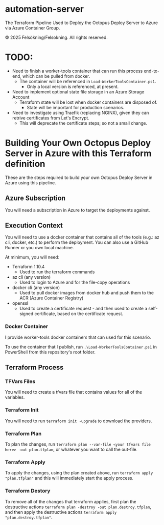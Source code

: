 # automation-server
The Terraform Pipeline Used to Deploy the Octopus Deploy Server to Azure via Azure Container Group.

🄯 2025 Felsökning/Felsokning. All rights reserved.

# TODO:
- Need to finish a worker-tools container that can run this process end-to-end, which can be pulled from docker.
    * The container will be referenced in `Load-WorkerToolsContainer.ps1`.
        * Only a local version is referenced, at present.
- Need to implement optional state file storage in an Azure Storage Account
    * Terraform state will be lost when docker containers are disposed of.
        * State will be important for production scenarios.
- Need to investigate using Traefik (replacing NGINX), given they can retrive certificates from Let's Encrypt.
    * This will deprecate the certificate steps; so not a small change.

# Building Your Own Octopus Deploy Server in Azure with this Terraform definition
These are the steps required to build your own Octopus Deploy Server in Azure using this pipeline.

## Azure Subscription
You will need a subscription in Azure to target the deployments against.

## Execution Context
You will need to use a docker container that contains all of the tools (e.g.: az cli, docker, etc.) to perform the deployment. You can also use a GitHub Runner or you own local machine.

At minimum, you will need:

- Terraform 1.10.4
    * Used to run the terraform commands
- az cli (any version)
    * Used to login to Azure and for the file-copy operations
- docker cli (any version)
    * Used to pull docker images from docker hub and push them to the ACR (Azure Container Registry)
- openssl
    * Used to create a certificate request - and then used to create a self-signed certificate, based on the certificate request.

### Docker Container
I provide worker-tools docker containers that can used for this scenario.

To use the container that I publish, run `.\Load-WorkerToolsContainer.ps1` in PowerShell from this repository's root folder.

## Terraform Process

### TFVars Files
You will need to create a tfvars file that contains values for all of the variables. 

### Terraform Init
You will need to run `terraform init -upgrade` to download the providers.

### Terraform Plan
To plan the changes, run `terraform plan --var-file <your tfvars file here> -out plan.tfplan`, or whatever you want to call the out-file.

### Terraform Apply
To apply the changes, using the plan created above, run `terraform apply "plan.tfplan"` and this will immediately start the apply process.

### Terraform Destory
To remove all of the changes that terraform applies, first plan the destructive actions `terraform plan -destroy -out plan.destroy.tfplan`, and then apply the destructive actions `terraform apply "plan.destroy.tfplan"`.